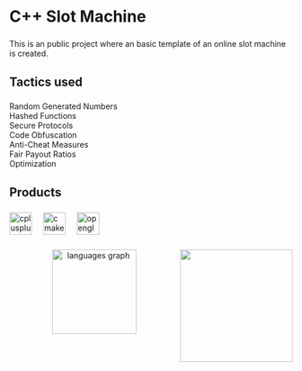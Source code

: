 <h1 align="left">C++ Slot Machine</h1>

###

<p align="left">This is an public project where an basic template of an online slot machine is created.</p>

###

<h2 align="left">Tactics used</h2>

###

<p align="left">Random Generated Numbers<br>Hashed Functions<br>Secure Protocols<br>Code Obfuscation<br>Anti-Cheat Measures<br>Fair Payout Ratios<br>Optimization</p>

###

<h2 align="left">Products</h2>

###

<div align="left">
  <img src="https://cdn.jsdelivr.net/gh/devicons/devicon/icons/cplusplus/cplusplus-original.svg" height="40" alt="cplusplus logo"  />
  <img width="12" />
  <img src="https://cdn.jsdelivr.net/gh/devicons/devicon/icons/cmake/cmake-original.svg" height="40" alt="cmake logo"  />
  <img width="12" />
  <img src="https://cdn.jsdelivr.net/gh/devicons/devicon/icons/opengl/opengl-original.svg" height="40" alt="opengl logo"  />
</div>

###

<img align="right" height="200" src="https://camo.githubusercontent.com/130ffc354b6ee3c8c9e506276e598bf4e19ea7950df203dacf6aeee4fc543a50/68747470733a2f2f616e616c7974696373696e6469616d61672e636f6d2f77702d636f6e74656e742f75706c6f6164732f323031382f31322f646576656c6f7065722d6472696262626c652e676966"  />

###

<div align="center">
  <img src="https://github-readme-stats.vercel.app/api/top-langs?username=Pixel-Quest123&locale=en&hide_title=false&layout=compact&card_width=320&langs_count=5&theme=dracula&hide_border=false&order=2" height="150" alt="languages graph"  />
</div>

###
